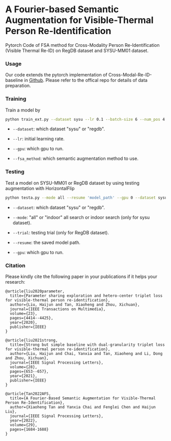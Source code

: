 # A Fourier-based Semantic Augmentation for Visible-Thermal Person Re-Identification 

Pytorch Code of FSA method for Cross-Modality Person Re-Identification (Visible Thermal Re-ID) on RegDB dataset and SYSU-MM01 dataset.

### Usage

Our code extends the pytorch implementation of Cross-Modal-Re-ID-baseline in [Github](https://github.com/mangye16/Cross-Modal-Re-ID-baseline). Please refer to the offical repo for details of data preparation.

###  Training

Train a model by
```bash
python train_ext.py --dataset sysu --lr 0.1 --batch-size 6 --num_pos 4 --fsa_method FSA --lam 0.8 --gpu 0
```

- `--dataset`: which dataset "sysu" or "regdb".

- `--lr`: initial learning rate.

- `--gpu`:  which gpu to run.
  
- `--fsa_method`: which semantic augmentation method to use.


###  Testing

Test a model on SYSU-MM01 or RegDB dataset by using testing augmentation with HorizontalFlip
```bash
python testa.py --mode all --resume 'model_path' --gpu 0 --dataset sysu
```
- `--dataset`: which dataset "sysu" or "regdb".

- `--mode`: "all" or "indoor" all search or indoor search (only for sysu dataset).

- `--trial`: testing trial (only for RegDB dataset).

- `--resume`: the saved model path.

- `--gpu`:  which gpu to run.


###  Citation

Please kindly cite the following paper in your publications if it helps your research:
```
@article{liu2020parameter,
  title={Parameter sharing exploration and hetero-center triplet loss for visible-thermal person re-identification},
  author={Liu, Haijun and Tan, Xiaoheng and Zhou, Xichuan},
  journal={IEEE Transactions on Multimedia},
  volume={23},
  pages={4414--4425},
  year={2020},
  publisher={IEEE}
}
```
```
@article{liu2021strong,
  title={Strong but simple baseline with dual-granularity triplet loss for visible-thermal person re-identification},
  author={Liu, Haijun and Chai, Yanxia and Tan, Xiaoheng and Li, Dong and Zhou, Xichuan},
  journal={IEEE Signal Processing Letters},
  volume={28},
  pages={653--657},
  year={2021},
  publisher={IEEE}
}
```
```
@article{Tan2022AFS,
  title={A Fourier-Based Semantic Augmentation for Visible-Thermal Person Re-Identification},
  author={Xiaoheng Tan and Yanxia Chai and Fenglei Chen and Haijun Liu},
  journal={IEEE Signal Processing Letters},
  year={2022},
  volume={29},
  pages={1684-1688}
}
```

